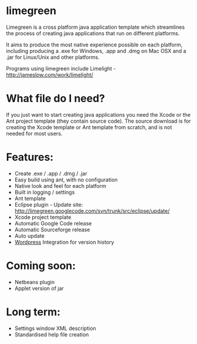 limegreen
=========

Limegreen is a cross platform java application template which streamlines the process of creating java applications that run on different platforms.

It aims to produce the most native experience possible on each platform, including producing a .exe for Windows, .app and .dmg on Mac OSX and a .jar for Linux/Unix and other platforms.

Programs using limegreen include Limelight - http://jameslow.com/work/limelight/

What file do I need?
====================
If you just want to start creating java applications you need the Xcode or the Ant project template (they contain source code). The source download is for creating the Xcode template or Ant template from scratch, and is not needed for most users.

Features:
=========
  * Create .exe / .app / .dmg / .jar
  * Easy build using ant, with no configuration
  * Native look and feel for each platform
  * Built in logging / settings
  * Ant template
  * Eclipse plugin - Update site: http://limegreen.googlecode.com/svn/trunk/src/eclipse/update/
  * Xcode project template
  * Automatic Google Code release
  * Automatic Sourceforge release
  * Auto update
  * [Wordpress](http://code.google.com/p/limegreen/wiki/WordpressPlugin) Integration for version history

Coming soon:
============
  * Netbeans plugin
  * Applet version of jar

Long term:
==========
  * Settings window XML description
  * Standardised help file creation
